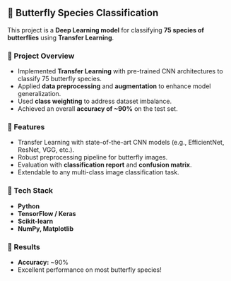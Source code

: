 ## 🦋 Butterfly Species Classification

This project is a **Deep Learning model** for classifying **75 species of butterflies** using **Transfer Learning**.

### 🔹 Project Overview

* Implemented **Transfer Learning** with pre-trained CNN architectures to classify 75 butterfly species.
* Applied **data preprocessing** and **augmentation** to enhance model generalization.
* Used **class weighting** to address dataset imbalance.
* Achieved an overall **accuracy of \~90%** on the test set.

### 🔹 Features

* Transfer Learning with state-of-the-art CNN models (e.g., EfficientNet, ResNet, VGG, etc.).
* Robust preprocessing pipeline for butterfly images.
* Evaluation with **classification report** and **confusion matrix**.
* Extendable to any multi-class image classification task.

### 🔹 Tech Stack

* **Python**
* **TensorFlow / Keras**
* **Scikit-learn**
* **NumPy, Matplotlib**

### 🔹 Results

* **Accuracy:** \~90%
* Excellent performance on most butterfly species!
